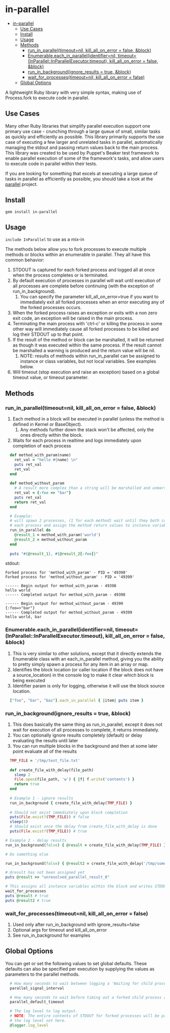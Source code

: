 # in-parallel

- [in-parallel](#in-parallel)
  - [Use Cases](#use-cases)
  - [Install](#install)
  - [Usage](#usage)
  - [Methods](#methods)
    - [run\_in\_parallel(timeout=nil, kill\_all\_on\_error = false, \&block)](#run_in_paralleltimeoutnil-kill_all_on_error--false-block)
    - [Enumerable.each\_in\_parallel(identifier=nil, timeout=(InParallel::InParallelExecutor.timeout), kill\_all\_on\_error = false, \&block)](#enumerableeach_in_parallelidentifiernil-timeoutinparallelinparallelexecutortimeout-kill_all_on_error--false-block)
    - [run\_in\_background(ignore\_results = true, \&block)](#run_in_backgroundignore_results--true-block)
    - [wait\_for\_processes(timeout=nil, kill\_all\_on\_error = false)](#wait_for_processestimeoutnil-kill_all_on_error--false)
  - [Global Options](#global-options)

A lightweight Ruby library with very simple syntax, making use of Process.fork to execute code in parallel.

## Use Cases

Many other Ruby libraries that simplify parallel execution support one primary use case - crunching through a large queue of small, similar tasks as quickly and efficiently as possible.  This library primarily supports the use case of executing a few larger and unrelated tasks in parallel, automatically managing the stdout and passing return values back to the main process. This library was created to be used by Puppet's Beaker test framework to enable parallel execution of some of the framework's tasks, and allow users to execute code in parallel within their tests.

If you are looking for something that excels at executing a large queue of tasks in parallel as efficiently as possible, you should take a look at the [parallel](https://github.com/grosser/parallel) project.

## Install

```gem install in-parallel```

## Usage

```include InParallel``` to use as a mix-in

The methods below allow you to fork processes to execute multiple methods or blocks within an enumerable in parallel.  They all have this common behavior:

1. STDOUT is captured for each forked process and logged all at once when the process completes or is terminated.
1. By default execution of processes in parallel will wait until execution of all processes are complete before continuing (with the exception of run_in_background).
    1. You can specify the parameter kill_all_on_error=true if you want to immediately exit all forked processes when an error executing any of the forked processes occurs.
1. When the forked process raises an exception or exits with a non zero exit code, an exception will be raised in the main process.
1. Terminating the main process with 'ctrl-c' or killing the process in some other way will immediately cause all forked processes to be killed and log their STDOUT up to that point.
1. If the result of the method or block can be marshalled, it will be returned as though it was executed within the same process.  If the result cannot be marshalled a warning is produced and the return value will be nil.
    1. NOTE: results of methods within run_in_parallel can be assigned to instance or class variables, but not local variables.  See examples below.
1. Will timeout (stop execution and raise an exception) based on a global timeout value, or timeout parameter.

## Methods

### run_in_parallel(timeout=nil, kill_all_on_error = false, &block)

1. Each method in a block will be executed in parallel (unless the method is defined in Kernel or BaseObject).
    1. Any methods further down the stack won't be affected, only the ones directly within the block.
1. Waits for each process in realtime and logs immediately upon completion of each process

```ruby
  def method_with_param(name)
    ret_val = "hello #{name} \n"
    puts ret_val
    ret_val
  end
  
  def method_without_param
    # A result more complex than a string will be marshalled and unmarshalled and work
    ret_val = {:foo => "bar"}
    puts ret_val
    return ret_val
  end

  # Example:
  # will spawn 2 processes, (1 for each method) wait until they both complete, log chunked STDOUT/STDERR for
  # each process and assign the method return values to instance variables:
  run_in_parallel do
    @result_1 = method_with_param('world')
    @result_2 = method_without_param
  end
  
  puts "#{@result_1}, #{@result_2[:foo]}"
```

stdout:

```shell
Forked process for 'method_with_param' - PID = '49398'
Forked process for 'method_without_param' - PID = '49399'

------ Begin output for method_with_param - 49398
hello world
------ Completed output for method_with_param - 49398

------ Begin output for method_without_param - 49399
{:foo=>"bar"}
------ Completed output for method_without_param - 49399
hello world, bar
```

### Enumerable.each_in_parallel(identifier=nil, timeout=(InParallel::InParallelExecutor.timeout), kill_all_on_error = false, &block)

1. This is very similar to other solutions, except that it directly extends the Enumerable class with an each_in_parallel method, giving you the ability to pretty simply spawn a process for any item in an array or map.
1. Identifies the block location (or caller location if the block does not have a source_location) in the console log to make it clear which block is being executed
1. Identifier param is only for logging, otherwise it will use the block source location.

```ruby
  ["foo", "bar", "baz"].each_in_parallel { |item| puts item }
```

### run_in_background(ignore_results = true, &block)

1. This does basically the same thing as run_in_parallel, except it does not wait for execution of all processes to complete, it returns immediately.
1. You can optionally ignore results completely (default) or delay evaluating the results until later
1. You can run multiple blocks in the background and then at some later point evaluate all of the results

```ruby
  TMP_FILE = '/tmp/test_file.txt'
  
  def create_file_with_delay(file_path)
    sleep 2
    File.open(file_path, 'w') { |f| f.write('contents') }
    return true
  end
  
  # Example 1 - ignore results
  run_in_background { create_file_with_delay(TMP_FILE) }
  
  # Should not exist immediately upon block completion
  puts(File.exist?(TMP_FILE)) # false
  sleep(3)
  # Should exist once the delay from create_file_with_delay is done
  puts(File.exist?(TMP_FILE)) # true
  ```

  ```ruby
  # Example 2 - delay results
  run_in_background(false) { @result = create_file_with_delay(TMP_FILE) }
  
  # Do something else
  
  run_in_background(false) { @result2 = create_file_with_delay('/tmp/someotherfile.txt') }
  
  # @result has not been assigned yet
  puts @result >> "unresolved_parallel_result_0"
  
  # This assigns all instance variables within the block and writes STDOUT and STDERR from the process to console.
  wait_for_processes
  puts @result # true
  puts @result2 # true
  
```

### wait_for_processes(timeout=nil, kill_all_on_error = false)

1. Used only after run_in_background with ignore_results=false
1. Optional args for timeout and kill_all_on_error
1. See run_in_background for examples

## Global Options

You can get or set the following values to set global defaults.  These defaults can also be specified per execution by supplying the values as parameters to the parallel methods.

```ruby
  # How many seconds to wait between logging a 'Waiting for child processes.' message. Defaults to 30 seconds
  parallel_signal_interval

  # How many seconds to wait before timing out a forked child process and raising an exception. Defaults to 30 minutes.
  parallel_default_timeout

  # The log level to log output.
  # NOTE: The entire contents of STDOUT for forked processes will be printed to console regardless of
  # the log level set here.
  @logger.log_level
```
